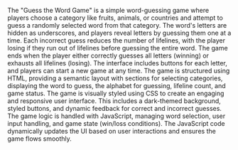 The "Guess the Word Game" is a simple word-guessing game where players choose a category like fruits, animals, or countries and attempt to guess a randomly selected word from that category. The word's letters are hidden as underscores, and players reveal letters by guessing them one at a time. Each incorrect guess reduces the number of lifelines, with the player losing if they run out of lifelines before guessing the entire word. The game ends when the player either correctly guesses all letters (winning) or exhausts all lifelines (losing). The interface includes buttons for each letter, and players can start a new game at any time.
The game is structured using HTML, providing a semantic layout with sections for selecting categories, displaying the word to guess, the alphabet for guessing, lifeline count, and game status.
The game is visually styled using CSS to create an engaging and responsive user interface. This includes a dark-themed background, styled buttons, and dynamic feedback for correct and incorrect guesses.
The game logic is handled with JavaScript, managing word selection, user input handling, and game state (win/loss conditions). The JavaScript code dynamically updates the UI based on user interactions and ensures the game flows smoothly.
